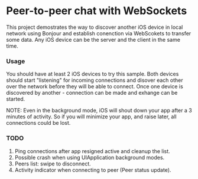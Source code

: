 # Peer-to-peer chat with WebSockets

This project demostrates the way to discover another iOS device in local network using Bonjour and establish conenction via WebScokets to transfer some data.
Any iOS device can be the server and the client in the same time.

### Usage

You should have at least 2 iOS devices to try this sample. Both devices should start "listening" for incoming connections and disover each other over the network before they will be able to connect. Once one device is discovered by another - connection can be made and exhange can be started.

NOTE: Even in the background mode, iOS will shout down your app after a 3 minutes of activity. So if you will minimize your app, and raise later, all connections could be lost.

### TODO
1. Ping connections after app resigned active and cleanup the list.
2. Possible crash when using UIApplication background modes.
3. Peers list: swipe to disconnect.
4. Activity indicator when connecting to peer (Peer status update).